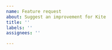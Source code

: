 ```yaml
---
name: Feature request
about: Suggest an improvement for Kite
title: ''
labels: ''
assignees: ''

---
```


<!---
Please feel free to suggest improvements we can make to Kite to make it more useful for you!
-->

